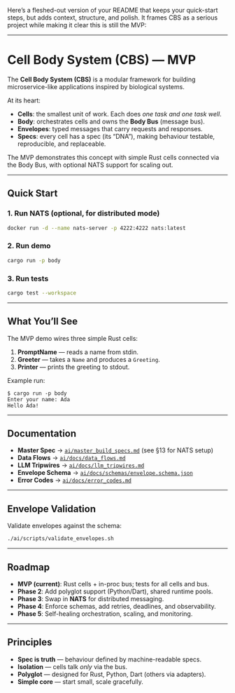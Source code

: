 Here’s a fleshed-out version of your README that keeps your quick-start steps, but adds context, structure, and polish. It frames CBS as a serious project while making it clear this is still the MVP:

---

# Cell Body System (CBS) — MVP

The **Cell Body System (CBS)** is a modular framework for building microservice-like applications inspired by biological systems.

At its heart:

* **Cells**: the smallest unit of work. Each does *one task and one task well*.
* **Body**: orchestrates cells and owns the **Body Bus** (message bus).
* **Envelopes**: typed messages that carry requests and responses.
* **Specs**: every cell has a spec (its “DNA”), making behaviour testable, reproducible, and replaceable.

The MVP demonstrates this concept with simple Rust cells connected via the Body Bus, with optional NATS support for scaling out.

---

## Quick Start

### 1. Run NATS (optional, for distributed mode)

```bash
docker run -d --name nats-server -p 4222:4222 nats:latest
```

### 2. Run demo

```bash
cargo run -p body
```

### 3. Run tests

```bash
cargo test --workspace
```

---

## What You’ll See

The MVP demo wires three simple Rust cells:

1. **PromptName** — reads a name from stdin.
2. **Greeter** — takes a `Name` and produces a `Greeting`.
3. **Printer** — prints the greeting to stdout.

Example run:

```
$ cargo run -p body
Enter your name: Ada
Hello Ada!
```

---

## Documentation

* **Master Spec** → [`ai/master_build_specs.md`](ai/master_build_specs.md) (see §13 for NATS setup)
* **Data Flows** → [`ai/docs/data_flows.md`](ai/docs/data_flows.md)
* **LLM Tripwires** → [`ai/docs/llm_tripwires.md`](ai/docs/llm_tripwires.md)
* **Envelope Schema** → [`ai/docs/schemas/envelope.schema.json`](ai/docs/schemas/envelope.schema.json)
* **Error Codes** → [`ai/docs/error_codes.md`](ai/docs/error_codes.md)

---

## Envelope Validation

Validate envelopes against the schema:

```bash
./ai/scripts/validate_envelopes.sh
```

---

## Roadmap

* **MVP (current)**: Rust cells + in-proc bus; tests for all cells and bus.
* **Phase 2**: Add polyglot support (Python/Dart), shared runtime pools.
* **Phase 3**: Swap in **NATS** for distributed messaging.
* **Phase 4**: Enforce schemas, add retries, deadlines, and observability.
* **Phase 5**: Self-healing orchestration, scaling, and monitoring.

---

## Principles

* **Spec is truth** — behaviour defined by machine-readable specs.
* **Isolation** — cells talk *only* via the bus.
* **Polyglot** — designed for Rust, Python, Dart (others via adapters).
* **Simple core** — start small, scale gracefully.

